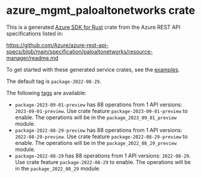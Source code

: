 # azure_mgmt_paloaltonetworks crate

This is a generated [Azure SDK for Rust](https://github.com/Azure/azure-sdk-for-rust) crate from the Azure REST API specifications listed in:

https://github.com/Azure/azure-rest-api-specs/blob/main/specification/paloaltonetworks/resource-manager/readme.md

To get started with these generated service crates, see the [examples](https://github.com/Azure/azure-sdk-for-rust/blob/main/services/README.md#examples).

The default tag is `package-2022-08-29`.

The following [tags](https://github.com/Azure/azure-sdk-for-rust/blob/main/services/tags.md) are available:

- `package-2023-09-01-preview` has 88 operations from 1 API versions: `2023-09-01-preview`. Use crate feature `package-2023-09-01-preview` to enable. The operations will be in the `package_2023_09_01_preview` module.
- `package-2022-08-29-preview` has 88 operations from 1 API versions: `2022-08-29-preview`. Use crate feature `package-2022-08-29-preview` to enable. The operations will be in the `package_2022_08_29_preview` module.
- `package-2022-08-29` has 88 operations from 1 API versions: `2022-08-29`. Use crate feature `package-2022-08-29` to enable. The operations will be in the `package_2022_08_29` module.